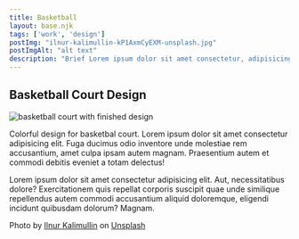 ```yaml
---
title: Basketball
layout: base.njk
tags: ['work', 'design']
postImg: "ilnur-kalimullin-kP1AxmCyEXM-unsplash.jpg"
postImgAlt: "alt text"
description: "Brief Lorem ipsum dolor sit amet consectetur, adipisicing elit. Reiciendis expedita fuga molestiae ullam magni. Velit. "
---
```

<main>
    <section class="container">
      <h1>Basketball Court Design</h1>
      <div class="featured-image">
        <img src="/images/ilnur-kalimullin-kP1AxmCyEXM-unsplash.jpg" alt="basketball court with finished design">
      </div>
      <p>Colorful design for basketbal court. Lorem ipsum dolor sit amet consectetur adipisicing elit. Fuga ducimus odio inventore unde molestiae rem accusantium, amet culpa ipsam autem magnam. Praesentium autem et commodi debitis eveniet a totam delectus!</p>
      <p>Lorem ipsum dolor sit amet consectetur adipisicing elit. Aut, necessitatibus dolore? Exercitationem quis repellat corporis suscipit quae unde similique repellendus autem commodi accusantium aliquid doloremque, eligendi incidunt quibusdam dolorum? Magnam.</p>
      <p>Photo by <a href="https://unsplash.com/@kalimullin?utm_source=unsplash&utm_medium=referral&utm_content=creditCopyText">Ilnur Kalimullin</a> on <a href="https://unsplash.com/s/photos/design?utm_source=unsplash&utm_medium=referral&utm_content=creditCopyText">Unsplash</a>
      </p>
    </section>
  </main>